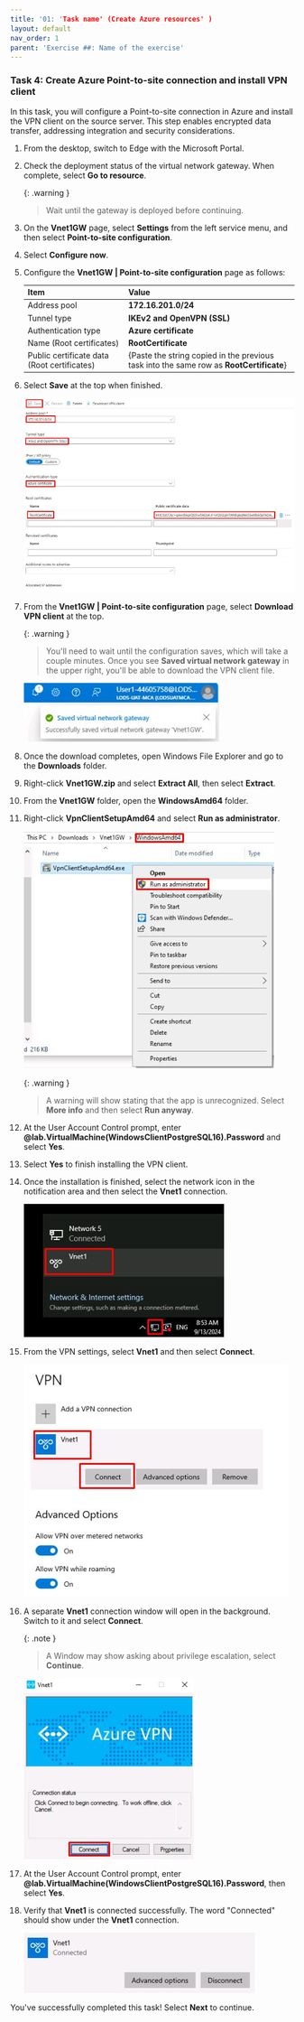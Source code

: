 ```yaml
---
title: '01: 'Task name' (Create Azure resources' ) 
layout: default
nav_order: 1
parent: 'Exercise ##: Name of the exercise'
---
```


### Task 4: Create Azure Point-to-site connection and install VPN client 

In this task, you will configure a Point-to-site connection in Azure and install the VPN client on the source server. This step enables encrypted data transfer, addressing integration and security considerations.

1. From the desktop, switch to Edge with the Microsoft Portal. 

1. Check the deployment status of the virtual network gateway. When complete, select **Go to resource**. 

    {: .warning } 
    > Wait until the gateway is deployed before continuing. 

1. On the **Vnet1GW** page, select **Settings** from the left service menu, and then select **Point-to-site configuration**. 

1. Select **Configure now**. 

1. Configure the **Vnet1GW | Point-to-site configuration** page as follows: 

    | Item | Value | 
    |:---------|:---------| 
    | Address pool  | **172.16.201.0/24** | 
    | Tunnel type   | **IKEv2 and OpenVPN (SSL)**   | 
    | Authentication type |   **Azure certificate** | 
    | Name (Root certificates)    |   **RootCertificate**   | 
    | Public certificate data (Root certificates)    |   {Paste the string copied in the previous task into the same row as **RootCertificate**}   | 

1. Select **Save** at the top when finished. 

    ![zu5m3pgo.jpg](../../media/zu5m3pgo.jpg) 

1. From the **Vnet1GW | Point-to-site configuration** page, select **Download VPN client** at the top. 

    {: .warning } 
    > You'll need to wait until the configuration saves, which will take a couple minutes. Once you see **Saved virtual network gateway** in the upper right, you'll be able to download the VPN client file. 

    ![4u6d3skl.jpg](../../media/4u6d3skl.jpg) 

1. Once the download completes, open Windows File Explorer and go to the **Downloads** folder. 

1. Right-click **Vnet1GW.zip** and select **Extract All**, then select **Extract**. 

1. From the **Vnet1GW** folder, open the **WindowsAmd64** folder. 

1. Right-click **VpnClientSetupAmd64** and select **Run as administrator**. 

    ![d8kfjswm.jpg](../../media/d8kfjswm.jpg) 

    {: .warning } 
    > A warning will show stating that the app is unrecognized. Select **More info** and then select **Run anyway**.  

1. At the User Account Control prompt, enter **@lab.VirtualMachine(WindowsClientPostgreSQL16).Password** and select **Yes**. 

1. Select **Yes** to finish installing the VPN client. 

1. Once the installation is finished, select the network icon in the notification area and then select the **Vnet1** connection. 

    ![ismt7gva.jpg](../../media/ismt7gva.jpg) 

1. From the VPN settings, select **Vnet1** and then select **Connect**. 

    ![8wlflp18.jpg](../../media/8wlflp18.jpg) 

1. A separate **Vnet1** connection window will open in the background. Switch to it and select **Connect**. 

    {: .note } 
    > A Window may show asking about privilege escalation, select **Continue**. 

    ![oigc7yk6.jpg](../../media/oigc7yk6.jpg) 

1. At the User Account Control prompt, enter **@lab.VirtualMachine(WindowsClientPostgreSQL16).Password**, then select **Yes**. 

1. Verify that **Vnet1** is connected successfully. The word "Connected" should show under the **Vnet1** connection. 

    ![q5bvkdzr.jpg](../../media/q5bvkdzr.jpg) 

You've successfully completed this task! Select **Next** to continue. 

